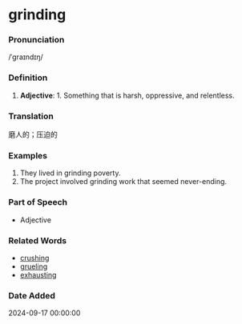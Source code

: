# grinding
### Pronunciation
/ˈɡraɪndɪŋ/
### Definition
1. **Adjective**: 1. Something that is harsh, oppressive, and relentless.
### Translation
磨人的；压迫的
### Examples
1. They lived in grinding poverty.
2. The project involved grinding work that seemed never-ending.
### Part of Speech
- Adjective
### Related Words
- [crushing](crushing.md)
- [grueling](grueling.md)
- [exhausting](exhausting.md)
### Date Added
2024-09-17 00:00:00